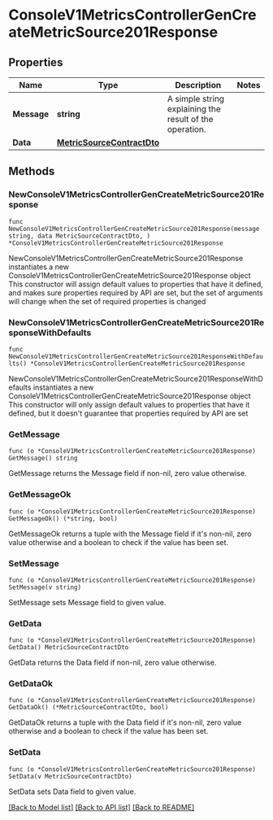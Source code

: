 # ConsoleV1MetricsControllerGenCreateMetricSource201Response

## Properties

Name | Type | Description | Notes
------------ | ------------- | ------------- | -------------
**Message** | **string** | A simple string explaining the result of the operation. | 
**Data** | [**MetricSourceContractDto**](MetricSourceContractDto.md) |  | 

## Methods

### NewConsoleV1MetricsControllerGenCreateMetricSource201Response

`func NewConsoleV1MetricsControllerGenCreateMetricSource201Response(message string, data MetricSourceContractDto, ) *ConsoleV1MetricsControllerGenCreateMetricSource201Response`

NewConsoleV1MetricsControllerGenCreateMetricSource201Response instantiates a new ConsoleV1MetricsControllerGenCreateMetricSource201Response object
This constructor will assign default values to properties that have it defined,
and makes sure properties required by API are set, but the set of arguments
will change when the set of required properties is changed

### NewConsoleV1MetricsControllerGenCreateMetricSource201ResponseWithDefaults

`func NewConsoleV1MetricsControllerGenCreateMetricSource201ResponseWithDefaults() *ConsoleV1MetricsControllerGenCreateMetricSource201Response`

NewConsoleV1MetricsControllerGenCreateMetricSource201ResponseWithDefaults instantiates a new ConsoleV1MetricsControllerGenCreateMetricSource201Response object
This constructor will only assign default values to properties that have it defined,
but it doesn't guarantee that properties required by API are set

### GetMessage

`func (o *ConsoleV1MetricsControllerGenCreateMetricSource201Response) GetMessage() string`

GetMessage returns the Message field if non-nil, zero value otherwise.

### GetMessageOk

`func (o *ConsoleV1MetricsControllerGenCreateMetricSource201Response) GetMessageOk() (*string, bool)`

GetMessageOk returns a tuple with the Message field if it's non-nil, zero value otherwise
and a boolean to check if the value has been set.

### SetMessage

`func (o *ConsoleV1MetricsControllerGenCreateMetricSource201Response) SetMessage(v string)`

SetMessage sets Message field to given value.


### GetData

`func (o *ConsoleV1MetricsControllerGenCreateMetricSource201Response) GetData() MetricSourceContractDto`

GetData returns the Data field if non-nil, zero value otherwise.

### GetDataOk

`func (o *ConsoleV1MetricsControllerGenCreateMetricSource201Response) GetDataOk() (*MetricSourceContractDto, bool)`

GetDataOk returns a tuple with the Data field if it's non-nil, zero value otherwise
and a boolean to check if the value has been set.

### SetData

`func (o *ConsoleV1MetricsControllerGenCreateMetricSource201Response) SetData(v MetricSourceContractDto)`

SetData sets Data field to given value.



[[Back to Model list]](../README.md#documentation-for-models) [[Back to API list]](../README.md#documentation-for-api-endpoints) [[Back to README]](../README.md)


